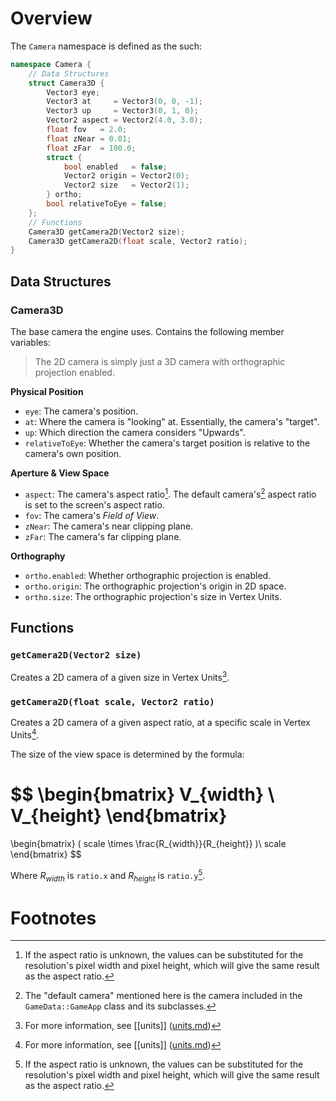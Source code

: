 # Overview

The `Camera` namespace is defined as the such:

```cpp
namespace Camera {
    // Data Structures
    struct Camera3D {
		Vector3 eye;
		Vector3 at     = Vector3(0, 0, -1);
		Vector3 up     = Vector3(0, 1, 0);
		Vector2 aspect = Vector2(4.0, 3.0);
		float fov   = 2.0;
		float zNear = 0.01;
		float zFar  = 100.0;
		struct {
			bool enabled   = false;
			Vector2 origin = Vector2(0);
			Vector2 size   = Vector2(1);
		} ortho;
		bool relativeToEye = false;
	};
	// Functions
	Camera3D getCamera2D(Vector2 size);
	Camera3D getCamera2D(float scale, Vector2 ratio);
}
```

## Data Structures

### Camera3D

The base camera the engine uses. Contains the following member variables:

> The 2D camera is simply just a 3D camera with orthographic projection enabled.

**Physical Position**
- `eye`: The camera's position.
- `at`: Where the camera is "looking" at. Essentially, the camera's "target".
- `up`: Which direction the camera considers "Upwards".
- `relativeToEye`: Whether the camera's target position is relative to the camera's own position.

**Aperture & View Space**
- `aspect`: The camera's aspect ratio[^1]. The default camera's[^2] aspect ratio is set to the screen's aspect ratio.
- `fov`: The camera's *Field of View*.
- `zNear`: The camera's near clipping plane.
- `zFar`: The camera's far clipping plane.

**Orthography**
- `ortho.enabled`: Whether orthographic projection is enabled.
- `ortho.origin`: The orthographic projection's origin in 2D space.
- `ortho.size`: The orthographic projection's size in Vertex Units.

## Functions

### `getCamera2D(Vector2 size)`

Creates a 2D camera of a given size in Vertex Units[^3].

### `getCamera2D(float scale, Vector2 ratio)`

Creates a 2D camera of a given aspect ratio, at a specific scale in Vertex Units[^3].

The size of the view space is determined by the formula:

$$
\begin{bmatrix}
V_{width} \\
V_{height}
\end{bmatrix}
=
\begin{bmatrix}
( scale \times \frac{R_{width}}{R_{height}} )\\
scale
\end{bmatrix}
$$

Where $R_{width}$ is `ratio.x` and $R_{height}$ is `ratio.y`[^1].

# Footnotes

[^1]: If the aspect ratio is unknown, the values can be substituted for the resolution's pixel width and pixel height, which will give the same result as the aspect ratio.

[^2]: The "default camera" mentioned here is the camera included in the `GameData::GameApp` class and its subclasses.

[^3]: For more information, see [[units]] \([units.md](../../info/units.md)\)